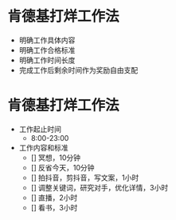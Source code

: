 # 肯德基打烊工作法

 - 明确工作具体内容
 - 明确工作合格标准
 - 明确工作时间长度
 - 完成工作后剩余时间作为奖励自由支配

# 肯德基打烊工作法

- 工作起止时间
  - 8:00-23:00
- 工作内容和标准
  - [] 冥想，10分钟
  - [] 反省今天，10分钟
  - [] 拍抖音，剪抖音，写文案，1小时
  - [] 调整关键词，研究对手，优化详情，3小时
  - [] 直播，2小时
  - [] 看书，3小时

